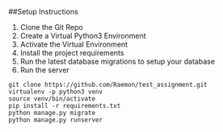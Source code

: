 ##Setup Instructions

1. Clone the Git Repo
2. Create a Virtual Python3 Environment
3. Activate the Virtual Environment
4. Install the project requirements
5. Run the latest database migrations to setup your database
6. Run the server

```
git clone https://github.com/Raemon/test_assignment.git
virtualenv -p python3 venv
source venv/bin/activate
pip install -r requirements.txt
python manage.py migrate
python manage.py runserver
```